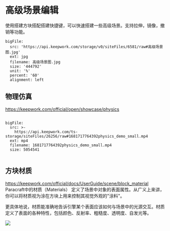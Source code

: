# 高级场景编辑
使用搭建方块搭配搭建快捷键，可以快速搭建一些高级场景。支持拉伸，镜像，撤销等功能。 

```@BigFile
bigFile:
  src: 'https://api.keepwork.com/storage/v0/siteFiles/6581/raw#高级场景图.jpg'
  ext: jpg
  filename: 高级场景图.jpg
  size: '444792'
  unit: '%'
  percent: '60'
  alignment: left

```


## 物理仿真
https://keepwork.com/official/open/showcase/physics
```@BigFile

bigFile:
  src: >-
    https://api.keepwork.com/ts-storage/siteFiles/26256/raw#1681717764392physics_demo_small.mp4
  ext: mp4
  filename: 1681717764392physics_demo_small.mp4
  size: 5054541
          
```



## 方块材质
https://keepwork.com/official/docs/UserGuide/scene/block_material
Paracraft中的材质（Materials） 定义了场景中对象的表面属性。从广义上来讲，你可以将材质视为涂在方块上用来控制其视觉外观的"涂料"。

更具体地说，材质能准确地告诉引擎某个表面应该如何与场景中的光源交互。材质定义了表面的各种特性，包括颜色、反射率、粗糙度、透明度、自发光等。

![](https://api.keepwork.com/ts-storage/siteFiles/24650/raw#1669776110224image.png)
